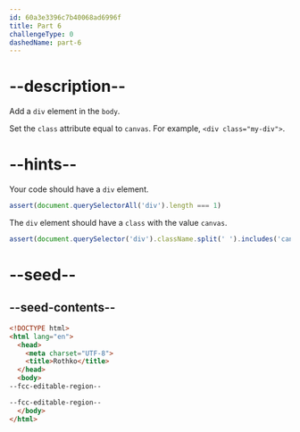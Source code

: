```yaml
---
id: 60a3e3396c7b40068ad6996f
title: Part 6
challengeType: 0
dashedName: part-6
---
```


# --description--

Add a `div` element in the `body`.

Set the `class` attribute equal to `canvas`. For example, `<div class="my-div">`.

# --hints--

Your code should have a `div` element.

```js
assert(document.querySelectorAll('div').length === 1)
```

The `div` element should have a `class` with the value `canvas`.

```js
assert(document.querySelector('div').className.split(' ').includes('canvas'))
```

# --seed--

## --seed-contents--

```html
<!DOCTYPE html>
<html lang="en">
  <head>
    <meta charset="UTF-8">
    <title>Rothko</title>
  </head>
  <body>
--fcc-editable-region--

--fcc-editable-region--
  </body>
</html>
```
